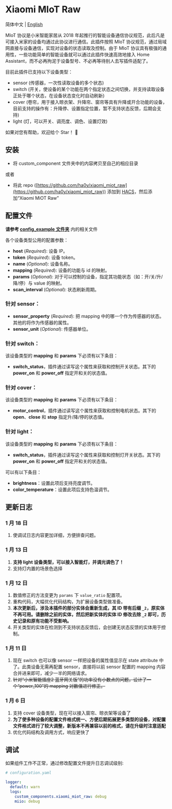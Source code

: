 # Xiaomi MIoT Raw

简体中文 | [English](https://github.com/ha0y/xiaomi_miot_raw/blob/add-miot-support/README_en.md)

MIoT 协议是小米智能家居从 2018 年起推行的智能设备通信协议规范，此后凡是可接入米家的设备均通过此协议进行通信。此插件按照 MIoT 协议规范，通过局域网直接与设备通信，实现对设备的状态读取及控制。由于 MIoT 协议具有极强的通用性，一些功能简单的智能设备就可以通过此插件快速高效地接入 Home Assistant，而不必再拘泥于设备型号、不必再等待别人去写插件适配了。

目前此插件已支持以下设备类型：
* sensor (传感器，一次性读取设备的多个状态)
* switch (开关，使设备的某个功能在两个指定状态之间切换，并支持读取设备正处于哪个状态，在设备状态变化时自动刷新)
* cover (卷帘，用于接入晾衣架、升降帘、窗帘等具有升降或开合功能的设备，目前支持的操作有：升降停、设置指定位置，暂不支持状态反馈，后期会支持)
* light (灯，可以开关、调亮度、调色、设置灯效)

如果对您有帮助，欢迎给个 Star！ 🌟 

## 安装

* 将 custom_component 文件夹中的内容拷贝至自己的相应目录

或者
* 将此 repo ([https://github.com/ha0y/xiaomi_miot_raw](https://github.com/ha0y/xiaomi_miot_raw)) 添加到 [HACS](https://hacs.xyz/)，然后添加“Xiaomi MiOT Raw”


## 配置文件


**请参考 [config_example 文件夹](https://github.com/ha0y/xiaomi_miot_raw/tree/add-miot-support/config_example)** 内的相关文件

各个设备类型公用的配置参数：
- **host** (*Required*): 设备 IP。
- **token** (*Required*): 设备 token。
- **name** (*Optional*): 设备名称。
- **mapping** (*Required*): 设备的功能与 id 的映射。
- **params** (*Optional*): 对于可以控制的设备，指定其功能状态（如：开/关/升/降/停）与 value 的映射。
- **scan_interval** (*Optional*): 状态刷新周期。

### 针对 sensor：
- **sensor_property** (*Required*): 把 mapping 中的哪一个作为传感器的状态。其他的将作为传感器的属性。
- **sensor_unit** (*Optional*): 传感器单位。

### 针对 switch：
该设备类型的 **mapping** 和 **params** 下必须有以下条目：

- **switch_status**，插件通过读写这个属性来获取和控制开关状态。其下的 **power_on** 和 **power_off** 指定开和关的状态值。

### 针对 cover：
该设备类型的 **mapping** 和 **params** 下必须有以下条目：

- **motor_control**，插件通过读写这个属性来获取和控制电机状态。其下的 **open**、**close** 和 **stop** 指定升/降/停的状态值。

### 针对 light：
该设备类型的 **mapping** 和 **params** 下必须有以下条目：
- **switch_status**，插件通过读写这个属性来获取和控制灯开关状态。其下的 **power_on** 和 **power_off** 指定开和关的状态值。

可以有以下条目：
- **brightness**：设置此项后支持亮度调节。
- **color_temperature**：设置此项后支持色温调节。


## 更新日志
### 1 月 18 日
1. 使调试日志内容更加详细，方便排查问题。

### 1 月 13 日
1. **支持 light 设备类型，可以接入智能灯，并调光调色了！**
2. 支持灯内置的场景色选择

### 1 月 12 日
1. 数值修正的方法变更为 `params` 下 `value_ratio` 配置项。
2. 重构代码，大幅优化代码结构，为扩展设备类型做准备。
3. **本次更新后，涉及本插件的部分实体会重新生成，其 ID 带有后缀 `_2`，原实体不再可用。请删除之前的实体，然后把新实体的实体 ID 修改去除 `_2` 即可，历史记录和原有功能不受影响。**
4. 开关类型的实体在检测到不支持状态反馈后，会创建无状态反馈的实体用于控制。

### 1 月 11 日
1. 现在 switch 也可以像 sensor 一样把设备的属性值显示在 state attribute 中了。此类设备无需再配置 sensor，直接将以前 sensor 配置的 mapping 内容合并进来即可，减少一半的网络请求。
2. ~~针对“小米智能插座2 蓝牙网关版”的功率没有小数点的问题，设计了一个“power_100”的 mapping 对数值进行修正。~~

### 1 月 6 日
1. 支持 cover 设备类型，现在可以接入窗帘、晾衣架等设备了
2. **为了使多种设备的配置文件格式统一、方便后期拓展更多类型的设备，对配置文件格式进行了较大调整，新版本不再兼容以前的格式，请在升级时注意适配**
3. 优化代码结构及调用方式，响应更快了


## 调试
如果组件工作不正常，通过修改配置文件提升日志调试级别:
```yaml
# configuration.yaml

logger:
  default: warn
  logs:
    custom_components.xiaomi_miot_raw: debug
    miio: debug
```
